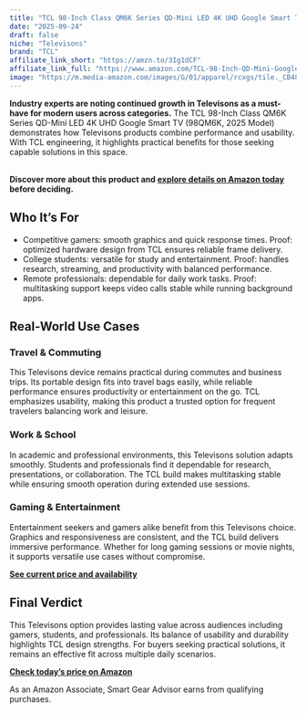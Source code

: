 ```yaml
---
title: "TCL 98-Inch Class QM6K Series QD-Mini LED 4K UHD Google Smart TV (98QM6K, 2025 Model)"
date: "2025-09-24"
draft: false
niche: "Televisons"
brand: "TCL"
affiliate_link_short: "https://amzn.to/3Ig1dCF"
affiliate_link_full: "https://www.amazon.com/TCL-98-Inch-QD-Mini-Google-Mini-LED/dp/B0DSR9N3M2?crid=3SP5OWJW7SQQI&dib=eyJ2IjoiMSJ9.-PUo8Y6Jo9J5AxYXpYbr9n8El09d12ITNu1ak36KiAX_eDcyhuOjlCC5nxEH5f_5couwG7izh8CIiCKhz_SDJg0KDn3TJHKZgyWu9DtuQTVOuPd54HdPN02rWvH_j8u1HK-lurqxbyDcj0UNKheNGfER9EK7X4NIU_tg2-KTnqn6nNaa7Nm4tCK5ahshSv4ilTLzC6QJSvgYBOGL3Tf3h1h9XB4TR45KWWwaicLfRgg.HaL7-xI9OHeiay9jBBSuH0X6vcvia9cOZfhBOzy3-zM&dib_tag=se&keywords=television&qid=1758673878&refinements=p_72%3A1248879011&rnid=1248877011&sprefix=television%2Caps%2C138&sr=8-17-spons&sp_csd=d2lkZ2V0TmFtZT1zcF9tdGY&th=1&linkCode=ll1&tag=ironwooddigit-20&linkId=5325d604d55ca6f9d0962fcb77f2986e&language=en_US&ref_=as_li_ss_tl"
image: "https://m.media-amazon.com/images/G/01/apparel/rcxgs/tile._CB483369110_.gif"
---
```


<p><strong>Industry experts are noting continued growth in Televisons as a must-have for modern users across categories.</strong> The TCL 98-Inch Class QM6K Series QD-Mini LED 4K UHD Google Smart TV (98QM6K, 2025 Model) demonstrates how Televisons products combine performance and usability. With TCL engineering, it highlights practical benefits for those seeking capable solutions in this space.</p>
<br>
<strong>Discover more about this product and <a href="https://amzn.to/3Ig1dCF" rel="nofollow sponsored">explore details on Amazon today</a> before deciding.</strong>
<br>

<h2>Who It’s For</h2>
<ul>
  <li>Competitive gamers: smooth graphics and quick response times. Proof: optimized hardware design from TCL ensures reliable frame delivery.</li>
  <li>College students: versatile for study and entertainment. Proof: handles research, streaming, and productivity with balanced performance.</li>
  <li>Remote professionals: dependable for daily work tasks. Proof: multitasking support keeps video calls stable while running background apps.</li>
</ul>

<h2>Real-World Use Cases</h2>

<h3>Travel & Commuting</h3>
<p>This Televisons device remains practical during commutes and business trips. Its portable design fits into travel bags easily, while reliable performance ensures productivity or entertainment on the go. TCL emphasizes usability, making this product a trusted option for frequent travelers balancing work and leisure.</p>

<h3>Work & School</h3>
<p>In academic and professional environments, this Televisons solution adapts smoothly. Students and professionals find it dependable for research, presentations, or collaboration. The TCL build makes multitasking stable while ensuring smooth operation during extended use sessions.</p>

<h3>Gaming & Entertainment</h3>
<p>Entertainment seekers and gamers alike benefit from this Televisons choice. Graphics and responsiveness are consistent, and the TCL build delivers immersive performance. Whether for long gaming sessions or movie nights, it supports versatile use cases without compromise.</p>

<p><strong><a href="https://amzn.to/3Ig1dCF" rel="nofollow sponsored">See current price and availability</a></strong></p>

<h2>Final Verdict</h2>
<p>This Televisons option provides lasting value across audiences including gamers, students, and professionals. Its balance of usability and durability highlights TCL design strengths. For buyers seeking practical solutions, it remains an effective fit across multiple daily scenarios.</p>

<p><strong><a href="https://amzn.to/3Ig1dCF" rel="nofollow sponsored">Check today’s price on Amazon</a></strong></p>

<p>As an Amazon Associate, Smart Gear Advisor earns from qualifying purchases.</p>
